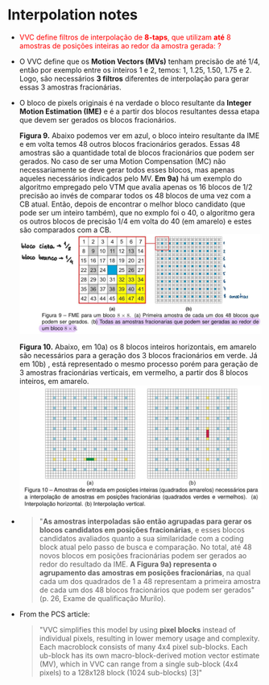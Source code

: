 # Interpolation notes
- <span style="color:red"> VVC define filtros de interpolação de **8-taps**, que utilizam **até** 8 amostras de posições inteiras ao redor da amostra gerada: ? </span>
- O VVC define que os **Motion Vectors (MVs)** tenham precisão de até 1/4, então por exemplo entre os inteiros 1 e 2, temos: 1, 1.25, 1.50, 1.75 e 2. Logo, são necessários **3 filtros** diferentes de interpolação para gerar essas 3 amostras fracionárias. 
- O bloco de pixels originais é na verdade o bloco resultante da **Integer Motion Estimation (IME)** e é a partir dos blocos resultantes dessa etapa que devem ser gerados os blocos fracionários. 

    **Figura 9.** Abaixo podemos ver em azul, o bloco inteiro resultante da IME e em volta temos 48 outros blocos fracionários gerados. Essas 48 amostras são a quantidade total de blocos fracionários que podem ser gerados. 
    No caso de ser uma Motion Compensation (MC) não necessariamente se deve gerar todos esses blocos, mas apenas aqueles necessários indicados pelo MV. 
    **Em 9a)** há um exemplo do algoritmo empregado pelo VTM que avalia apenas os 16 blocos de 1/2 precisão ao invés de comparar todos os 48 blocos de uma vez com a CB atual. Então, depois de encontrar o melhor bloco candidato (que pode ser um inteiro também), que no exmplo foi o 40, o algoritmo gera os outros blocos de precisão 1/4 em volta do 40 (em amarelo) e estes são comparados com a CB.
    ![Alt text](./images/fig9_interp.jpg)

    **Figura 10.** Abaixo, em 10a) os 8 blocos inteiros horizontais, em amarelo são necessários para a geração dos 3 blocos fracionários em verde. Já em 10b) , está representado o mesmo processo porém para geração de 3 amostras fracionárias verticais, em vermelho, a partir dos 8 blocos inteiros, em amarelo.
    ![Alt text](./images/fig10_interp.jpg)

- > "**As amostras interpoladas são então agrupadas para gerar os blocos candidatos em posições fracionárias**, e esses blocos candidatos avaliados quanto a sua similaridade com a coding block atual pelo passo de busca e comparação. No total, até 48 novos blocos em posições fracionárias podem ser gerados ao redor do resultado da IME. **A Figura 9a) representa o agrupamento das amostras em posições fracionárias**, na qual cada um dos quadrados de 1 a 48 representam a primeira amostra de cada um dos 48 blocos fracionários que podem ser gerados" (p. 26, Exame de qualificação Murilo).
- From the PCS article:
    > "VVC simplifies this model by using **pixel blocks** instead of individual pixels, resulting in lower memory usage and complexity. Each macroblock consists of many 4x4 pixel sub-blocks. Each ub-block has its own macro-block-derived motion vector estimate (MV), which in VVC can range from a single sub-block (4x4 pixels) to a 128x128 block (1024 sub-blocks) [3]"